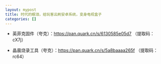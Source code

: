 ```yaml
---
layout: mypost
title: 时代的眼泪，给玩客云刷安卓系统，变身电视盒子
categories: []
---
```


- 英菲克固件（夸克）：<https://pan.quark.cn/s/6130585e05d7> （提取码：cX7j）

- 晶晨烧录工具（夸克）：<https://pan.quark.cn/s/5a8baaaa265f> （提取码：rc64）